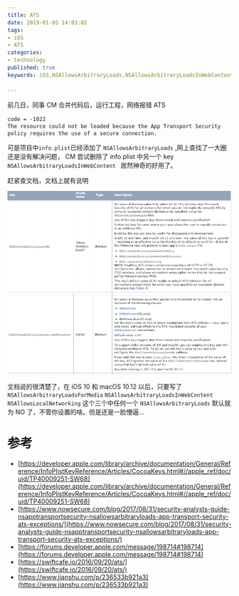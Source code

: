 ```yaml
---
title: ATS
date: 2019-01-05 14:03:02
tags:
- iOS
- ATS
categories:
- technology
published: true
keywords: iOS,NSAllowsArbitraryLoads,NSAllowsArbitraryLoadsInWebContent

---
```



前几日，同事 CM 合并代码后，运行工程，网络报错 ATS 
```
code = -1022
The resource could not be loaded because the App Transport Security policy requires the use of a secure connection.
```

可是项目中`info.plist`已经添加了 `NSAllowsArbitraryLoads` ,网上查找了一大圈还是没有解决问题， CM 尝试删除了 info.plist 中另一个 key `NSAllowsArbitraryLoadsInWebContent
` 居然神奇的好用了。

赶紧查文档，文档上就有说明

![NSAllowsArbitraryLoads](../images/ATS/NSAllowsArbitraryLoads.png)
![NSAllowsArbitraryLoadsInWebContent](../images/ATS/NSAllowsArbitraryLoadsInWebContent.png)

文档说的很清楚了，在 iOS 10 和 macOS 10.12 以后，只要写了 `NSAllowsArbitraryLoadsForMedia` `NSAllowsArbitraryLoadsInWebContent` `NSAllowsLocalNetworking` 这个三个中任何一个 `NSAllowsArbitraryLoads` 默认就为 NO 了，不管你设置的啥。但是还是一脸懵逼...


# 参考
- [https://developer.apple.com/library/archive/documentation/General/Reference/InfoPlistKeyReference/Articles/CocoaKeys.html#//apple_ref/doc/uid/TP40009251-SW68](https://developer.apple.com/library/archive/documentation/General/Reference/InfoPlistKeyReference/Articles/CocoaKeys.html#//apple_ref/doc/uid/TP40009251-SW68)
- [https://www.nowsecure.com/blog/2017/08/31/security-analysts-guide-nsapptransportsecurity-nsallowsarbitraryloads-app-transport-security-ats-exceptions/](https://www.nowsecure.com/blog/2017/08/31/security-analysts-guide-nsapptransportsecurity-nsallowsarbitraryloads-app-transport-security-ats-exceptions/)
- [https://forums.developer.apple.com/message/198714#198714](https://forums.developer.apple.com/message/198714#198714)
- [https://swiftcafe.io/2016/09/20/ats/](https://swiftcafe.io/2016/09/20/ats/)
- [https://www.jianshu.com/p/236533b921a3](https://www.jianshu.com/p/236533b921a3)
